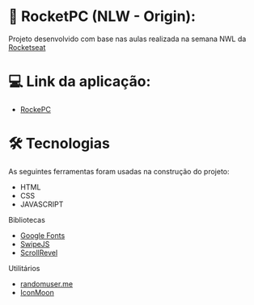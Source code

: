 # :rocket: RocketPC (NLW - Origin):

Projeto desenvolvido com base nas aulas realizada na semana NWL da [Rocketseat](https://app.rocketseat.com.br/)


# :computer: Link da aplicação:
- [RockePC](https://deze6eis.github.io/RocketPC-NLW-Origin/)

# :hammer_and_wrench: Tecnologias
As seguintes ferramentas foram usadas na construção do projeto:

- HTML
- CSS
- JAVASCRIPT
  
Bibliotecas

- [Google Fonts](https://fonts.google.com/)
- [SwipeJS](https://github.com/nolimits4web/Swiper)
- [ScrollRevel](https://scrollrevealjs.org)

Utilitários

- [randomuser.me](https://randomuser.me/photos)
- [IconMoon](https://icomoon.io/app/#/select)
